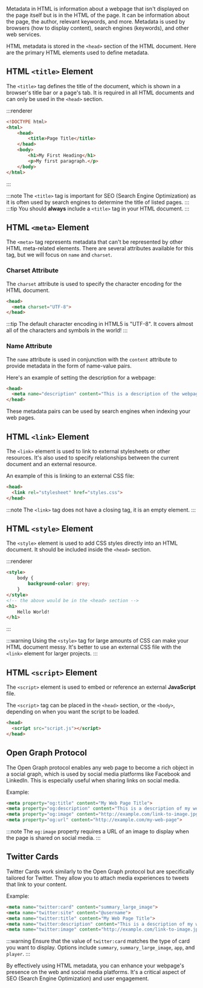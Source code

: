Metadata in HTML is information about a webpage that isn't displayed on the page itself but is in the HTML of the page. It can be information about the page, the author, relevant keywords, and more. Metadata is used by browsers (how to display content), search engines (keywords), and other web services.

HTML metadata is stored in the `<head>` section of the HTML document. Here are the primary HTML elements used to define metadata.

## HTML `<title>` Element

The `<title>` tag defines the title of the document, which is shown in a browser's title bar or a page's tab. It is required in all HTML documents and can only be used in the `<head>` section.

:::renderer
```html
<!DOCTYPE html>
<html>
    <head>
        <title>Page Title</title>
    </head>
    <body>
        <h1>My First Heading</h1>
        <p>My first paragraph.</p>
    </body>
</html>
```
:::

:::note
The `<title>` tag is important for SEO (Search Engine Optimization) as it is often used by search engines to determine the title of listed pages.
:::
:::tip
You should **always** include a `<title>` tag in your HTML document.
:::

## HTML `<meta>` Element

The `<meta>` tag represents metadata that can't be represented by other HTML meta-related elements. There are several attributes available for this tag, but we will focus on `name` and `charset`.

### Charset Attribute

The `charset` attribute is used to specify the character encoding for the HTML document.

```html
<head>
  <meta charset="UTF-8">
</head>
```

:::tip
The default character encoding in HTML5 is "UTF-8". It covers almost all of the characters and symbols in the world!
:::

### Name Attribute

The `name` attribute is used in conjunction with the `content` attribute to provide metadata in the form of name-value pairs.

Here's an example of setting the description for a webpage:

```html
<head>
  <meta name="description" content="This is a description of the webpage.">
</head>
```

These metadata pairs can be used by search engines when indexing your web pages.

## HTML `<link>` Element

The `<link>` element is used to link to external stylesheets or other resources. It's also used to specify relationships between the current document and an external resource.

An example of this is linking to an external CSS file:

```html
<head>
  <link rel="stylesheet" href="styles.css">
</head>
```

:::note
The `<link>` tag does not have a closing tag, it is an empty element.
:::

## HTML `<style>` Element

The `<style>` element is used to add CSS styles directly into an HTML document. It should be included inside the `<head>` section.

:::renderer
```html
<style>
    body {
        background-color: grey;
    }
</style>
<!-- the above would be in the <head> section -->
<h1>
    Hello World!
</h1>
```
:::

:::warning
Using the `<style>` tag for large amounts of CSS can make your HTML document messy. It's better to use an external CSS file with the `<link>` element for larger projects.
:::

## HTML `<script>` Element

The `<script>` element is used to embed or reference an external **JavaScript** file.

The `<script>` tag can be placed in the `<head>` section, or the `<body>`, depending on when you want the script to be loaded.

```html
<head>
  <script src="script.js"></script>
</head>
```

## Open Graph Protocol

The Open Graph protocol enables any web page to become a rich object in a social graph, which is used by social media platforms like Facebook and LinkedIn. This is especially useful when sharing links on social media.

Example:

```html
<meta property="og:title" content="My Web Page Title">
<meta property="og:description" content="This is a description of my web page">
<meta property="og:image" content="http://example.com/link-to-image.jpg">
<meta property="og:url" content="http://example.com/my-web-page">
```

:::note
The `og:image` property requires a URL of an image to display when the page is shared on social media.
:::

## Twitter Cards

Twitter Cards work similarly to the Open Graph protocol but are specifically tailored for Twitter. They allow you to attach media experiences to tweets that link to your content.

Example:

```html
<meta name="twitter:card" content="summary_large_image">
<meta name="twitter:site" content="@username">
<meta name="twitter:title" content="My Web Page Title">
<meta name="twitter:description" content="This is a description of my web page">
<meta name="twitter:image" content="http://example.com/link-to-image.jpg">
```

:::warning
Ensure that the value of `twitter:card` matches the type of card you want to display. Options include `summary`, `summary_large_image`, `app`, and `player`.
:::

By effectively using HTML metadata, you can enhance your webpage's presence on the web and social media platforms. It's a critical aspect of SEO (Search Engine Optimization) and user engagement.